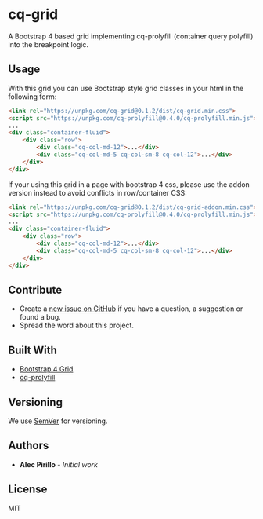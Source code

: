 # cq-grid

A Bootstrap 4 based grid implementing cq-prolyfill (container query polyfill) into the breakpoint logic.

## Usage

With this grid you can use Bootstrap style grid classes in your html in the following form:

```html
<link rel="https://unpkg.com/cq-grid@0.1.2/dist/cq-grid.min.css">
<script src="https://unpkg.com/cq-prolyfill@0.4.0/cq-prolyfill.min.js"></script>
...
<div class="container-fluid">
    <div class="row">
        <div class="cq-col-md-12">...</div>
        <div class="cq-col-md-5 cq-col-sm-8 cq-col-12">...</div>
    </div>
</div>
```

If your using this grid in a page with bootstrap 4 css, please use the addon version instead to avoid conflicts in row/container CSS:

```html
<link rel="https://unpkg.com/cq-grid@0.1.2/dist/cq-grid-addon.min.css">
<script src="https://unpkg.com/cq-prolyfill@0.4.0/cq-prolyfill.min.js"></script>
...
<div class="container-fluid">
    <div class="row">
        <div class="cq-col-md-12">...</div>
        <div class="cq-col-md-5 cq-col-sm-8 cq-col-12">...</div>
    </div>
</div>
```

## Contribute

* Create a [new issue on GitHub](https://github.com/damanptyltd/cq-grid/issues/new) if you have a question, a suggestion or found a bug.
* Spread the word about this project.

## Built With

* [Bootstrap 4 Grid](https://getbootstrap.com/docs/4.1/getting-started/introduction/)
* [cq-prolyfill](https://github.com/ausi/cq-prolyfill/blob/master/docs/index.md)

## Versioning

We use [SemVer](http://semver.org/) for versioning.

## Authors

* **Alec Pirillo** - *Initial work*

## License

MIT